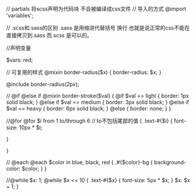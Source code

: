 // partials 将scss声明为代码块 不会被编译成css文件
// 导入的方式
@import 'variables';

// .scss和.sass的区别
.sass 是用缩进代替括号 换行 也就是说正常的css不能在直接拷贝到.sass
而.scss 是可以的。 

//声明变量

$vars: red;


// 可复用的样式
@mixin border-radius($x) {
    border-radius: $x;
}

@include border-radius(2px);

// @if @else if 
@mixin border-stroke($val) {
    @if $val == light {
        border: 1px solid black;
    }
    @else if $val == medium {
        border: 3px solid black;
    }
    @else if $val == heavy {
        border: 6px solid black;
    }
    @else {
        border: none;
    }
}


//@for
@for $i from 1 to/through 6 // to不包括尾部的值
{
.text-#{$i} {
    font-size: 10px * $i;

}

}

// @each
  @each $color in blue, black, red  {
       .#{$color}-bg {
          background-color: $color;
       }
    }

//@while
$x: 1;
@while $x <= 10 {
    .text-#{$x} {
        font-size: 5px * $x;
    }
    $x: $x + 1;
}

